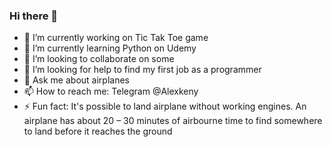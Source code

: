 ### Hi there 👋

- 🔭 I’m currently working on Tic Tak Toe game
- 🌱 I’m currently learning Python on Udemy
- 👯 I’m looking to collaborate on some 
- 🤔 I’m looking for help to find my first job as a programmer
- 💬 Ask me about airplanes
- 📫 How to reach me: Telegram @Alexkeny
- ⚡ Fun fact: It's possible to land airplane without working engines. An airplane has about 20 – 30 minutes of airbourne time to find somewhere to land before it reaches the ground
